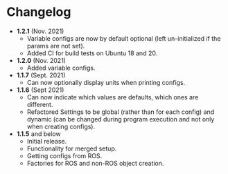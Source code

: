 # Changelog
* **1.2.1** (Nov. 2021)
  * Variable configs are now by default optional (left un-initialized if the params are not set).
  * Added CI for build tests on Ubuntu 18 and 20.
* **1.2.0** (Nov. 2021)
  * Added variable configs.
* **1.1.7** (Sept. 2021)
  * Can now optionally display units when printing configs.
* **1.1.6** (Sept 2021)
  * Can now indicate which values are defaults, which ones are different.
  * Refactored Settings to be global (rather than for each config) and dynamic (can be changed during program execution and not only when creating configs).
* **1.1.5** and below
  * Initial release.
  * Functionality for merged setup.
  * Getting configs from ROS.
  * Factories for ROS and non-ROS object creation.

